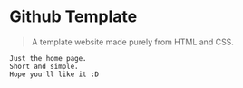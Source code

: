 # Github Template

>A template website made purely from HTML and CSS. 
```
Just the home page.
Short and simple.
Hope you'll like it :D
```
